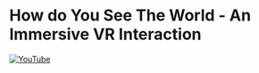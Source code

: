 # How do You See The World - An Immersive VR Interaction 

[![YouTube](http://i.ytimg.com/vi/qpcqHmuG72w/hqdefault.jpg)](https://www.youtube.com/watch?v=qpcqHmuG72w)
